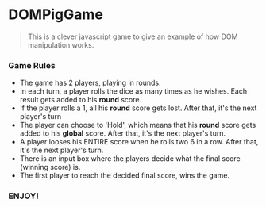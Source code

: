 # DOMPigGame

> This is a clever javascript game to give an example of how DOM manipulation works.

### Game Rules

- The game has 2 players, playing in rounds.
- In each turn, a player rolls the dice as many times as he wishes. Each result gets added to his **round** score.
- If the player rolls a 1, all his **round** score gets lost. After that, it's the next player's turn
- The player can choose to 'Hold', which means that his **round** score gets added to his **global** score. After that, it's the next player's turn.
- A player looses his ENTIRE score when he rolls two 6 in a row. After that, it's the next player's turn.
- There is an input box where the players decide what the final score (winning score) is.
- The first player to reach the decided final score, wins the game.

### ENJOY!
